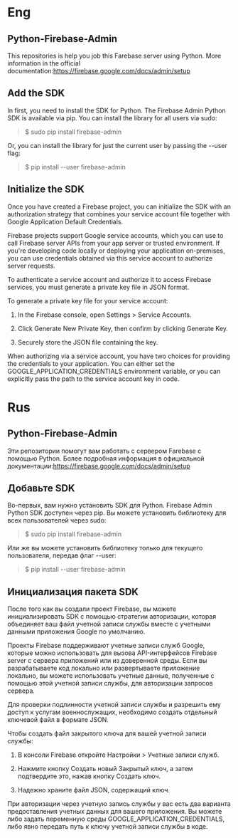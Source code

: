 **Eng**
=====================
Python-Firebase-Admin
----------------------------------
This repositories is help you job this Farebase server using Python.
More information in the official documentation:<https://firebase.google.com/docs/admin/setup>

Add the SDK
----------------------------------
In first, you need to install the SDK for Python.
The Firebase Admin Python SDK is available via pip. You can install the library for all users via sudo:

>$ sudo pip install firebase-admin

Or, you can install the library for just the current user by passing the --user flag:

>$ pip install --user firebase-admin

Initialize the SDK
----------------------------------
Once you have created a Firebase project, you can initialize the SDK with an authorization strategy that combines your service account file together with Google Application Default Credentials.

Firebase projects support Google service accounts, which you can use to call Firebase server APIs from your app server or trusted environment. If you're developing code locally or deploying your application on-premises, you can use credentials obtained via this service account to authorize server requests.

To authenticate a service account and authorize it to access Firebase services, you must generate a private key file in JSON format.

To generate a private key file for your service account:

1. In the Firebase console, open Settings > Service Accounts.

2. Click Generate New Private Key, then confirm by clicking Generate Key.

3. Securely store the JSON file containing the key.

When authorizing via a service account, you have two choices for providing the credentials to your application. You can either set the GOOGLE_APPLICATION_CREDENTIALS environment variable, or you can explicitly pass the path to the service account key in code.



**Rus**
=====================
Python-Firebase-Admin
----------------------------------
Эти репозитории помогут вам работать с сервером Farebase с помощью Python.
Более подробная информация в официальной документации:<https://firebase.google.com/docs/admin/setup>

Добавьте SDK
----------------------------------
Во-первых, вам нужно установить SDK для Python.
Firebase Admin Python SDK  доступен через pip. Вы можете установить библиотеку для всех пользователей через sudo:

>$ sudo pip install firebase-admin

Или же вы можете установить библиотеку только для текущего пользователя, передав флаг --user:

>$ pip install --user firebase-admin

Инициализация пакета SDK
----------------------------------
После того как вы создали проект Firebase, вы можете инициализировать SDK с помощью стратегии авторизации, которая объединяет ваш файл учетной записи службы вместе с учетными данными приложения Google по умолчанию.

Проекты Firebase поддерживают учетные записи служб Google, которые можно использовать для вызова API-интерфейсов Firebase server с сервера приложений или из доверенной среды. Если вы разрабатываете код локально или развертываете приложение локально, вы можете использовать учетные данные, полученные с помощью этой учетной записи службы, для авторизации запросов сервера.

Для проверки подлинности учетной записи службы и разрешить ему доступ к услугам военнослужащих, необходимо создать отдельный ключевой файл в формате JSON.

Чтобы создать файл закрытого ключа для вашей учетной записи службы:

1. В консоли Firebase откройте Настройки > Учетные записи служб.

2. Нажмите кнопку Создать новый Закрытый ключ, а затем подтвердите это, нажав кнопку Создать ключ.

3. Надежно храните файл JSON, содержащий ключ.

При авторизации через учетную запись службы у вас есть два варианта предоставления учетных данных для вашего приложения. Вы можете либо задать переменную среды GOOGLE_APPLICATION_CREDENTIALS, либо явно передать путь к ключу учетной записи службы в коде.
